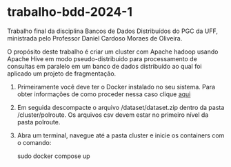 # trabalho-bdd-2024-1
Trabalho final da disciplina Bancos de Dados Distribuídos do PGC da UFF,  ministrada pelo Professor Daniel Cardoso Moraes de Oliveira.

O propósito deste trabalho é criar um cluster com Apache hadoop usando Apache Hive em modo pseudo-distribuido para processamento de consultas em paralelo em um banco de dados distribuído ao qual foi aplicado um projeto de fragmentação.

1. Primeiramente você deve ter o Docker instalado no seu sistema. Para obter informações de como proceder nessa caso clique [aqui](https://docs.docker.com/engine/install/ubuntu/)

2. Em seguida descompacte o arquivo /dataset/dataset.zip dentro da pasta /cluster/polroute. Os arquivos csv devem estar no primeiro nível da pasta polroute.

3. Abra um terminal, navegue até a pasta cluster e inicie os containers com o comando:

    sudo docker compose up  
